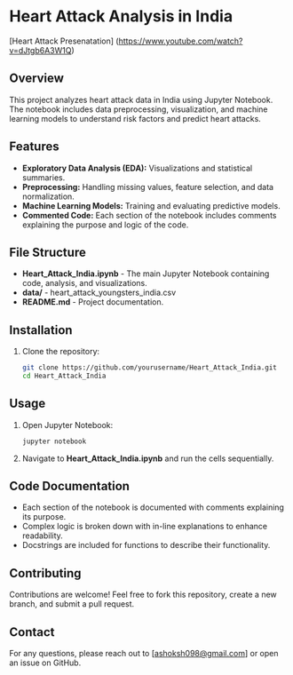 # Heart Attack Analysis in India
 [Heart Attack Presenatation] (https://www.youtube.com/watch?v=dJtgb6A3W1Q)

## Overview
This project analyzes heart attack data in India using Jupyter Notebook. The notebook includes data preprocessing, visualization, and machine learning models to understand risk factors and predict heart attacks.

## Features
- **Exploratory Data Analysis (EDA):** Visualizations and statistical summaries.
- **Preprocessing:** Handling missing values, feature selection, and data normalization.
- **Machine Learning Models:** Training and evaluating predictive models.
- **Commented Code:** Each section of the notebook includes comments explaining the purpose and logic of the code.

## File Structure
- **Heart_Attack_India.ipynb** - The main Jupyter Notebook containing code, analysis, and visualizations.
- **data/** - heart_attack_youngsters_india.csv
- **README.md** - Project documentation.

## Installation
1. Clone the repository:
   ```bash
   git clone https://github.com/yourusername/Heart_Attack_India.git
   cd Heart_Attack_India
   ```

## Usage
1. Open Jupyter Notebook:
   ```bash
   jupyter notebook
   ```
2. Navigate to **Heart_Attack_India.ipynb** and run the cells sequentially.

## Code Documentation
- Each section of the notebook is documented with comments explaining its purpose.
- Complex logic is broken down with in-line explanations to enhance readability.
- Docstrings are included for functions to describe their functionality.

## Contributing
Contributions are welcome! Feel free to fork this repository, create a new branch, and submit a pull request.


## Contact
For any questions, please reach out to [ashoksh098@gmail.com] or open an issue on GitHub.

